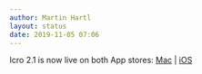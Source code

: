 ```yaml
---
author: Martin Hartl
layout: status
date: 2019-11-05 07:06
---
```

Icro 2.1 is now live on both App stores: [Mac](https://apps.apple.com/us/app/icro/id1482657389?ls=1&mt=12) | [iOS](https://apps.apple.com/us/app/icro/id1375296597?ls=1)